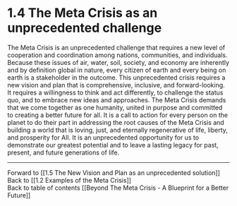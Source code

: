 # 1.4 The Meta Crisis as an unprecedented challenge

The Meta Crisis is an unprecedented challenge that requires a new level of cooperation and coordination among nations, communities, and individuals. Because these issues of air, water, soil, society, and economy are inherently and by definition global in nature, every citizen of earth and every being on earth is a stakeholder in the outcome. This unprecedented crisis requires a new vision and plan that is comprehensive, inclusive, and forward-looking. It requires a willingness to think and act differently, to challenge the status quo, and to embrace new ideas and approaches. The Meta Crisis demands that we come together as one humanity, united in purpose and committed to creating a better future for all. It is a call to action for every person on the planet to do their part in addressing the root causes of the Meta Crisis and building a world that is loving, just, and eternally regenerative of life, liberty, and prosperity for All. It is an unprecedented opportunity for us to demonstrate our greatest potential and to leave a lasting legacy for past, present, and future generations of life. 

___

Forward to [[1.5 The New Vision and Plan as an unprecedented solution]]    
Back to [[1.2 Examples of the Meta Crisis]]    
Back to table of contents [[Beyond The Meta Crisis - A Blueprint for a Better Future]] 